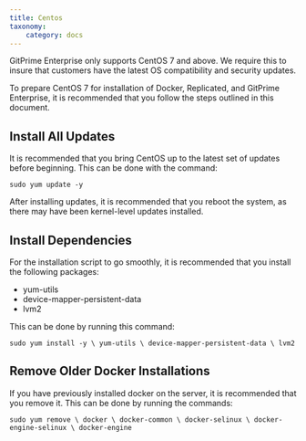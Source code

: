 ```yaml
---
title: Centos
taxonomy:
    category: docs
---
```


GitPrime Enterprise only supports CentOS 7 and above.  We require this to insure that customers have the latest OS compatibility and security updates. 

To prepare CentOS 7 for installation of Docker, Replicated, and GitPrime Enterprise, it is recommended that you follow the steps outlined in this document.

## Install All Updates
It is recommended that you bring CentOS up to the latest set of updates before beginning.  This can be done with the command:

`
sudo yum update -y
`

After installing updates, it is recommended that you reboot the system, as there may have been kernel-level updates installed.

## Install Dependencies
For the installation script to go smoothly, it is recommended that you install the following packages:

- yum-utils
- device-mapper-persistent-data
- lvm2

This can be done by running this command:

`
sudo yum install -y \
   yum-utils \
   device-mapper-persistent-data \
   lvm2
`

## Remove Older Docker Installations
If you have previously installed docker on the server, it is recommended that you remove it.  This can be done by running the commands:

`
sudo yum remove \
   docker \
   docker-common \
   docker-selinux \
   docker-engine-selinux \
   docker-engine
`